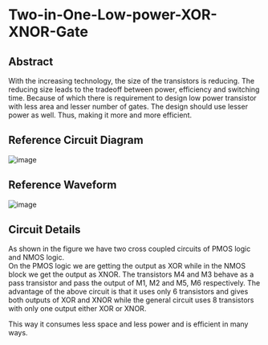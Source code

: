 # Two-in-One-Low-power-XOR-XNOR-Gate
## Abstract
With the increasing technology, the size of the transistors is
reducing. The reducing size leads to the tradeoff between
power, efficiency and switching time. Because of which
there is requirement to design low power transistor with less
area and lesser number of gates. The design should use
lesser power as well. Thus, making it more and more
efficient.
## Reference Circuit Diagram
![image](https://user-images.githubusercontent.com/58599984/152688334-fa3ad04d-e142-4dd1-a0cf-00fd13ca2d9e.png)
## Reference Waveform
![image](https://user-images.githubusercontent.com/58599984/152688402-29877a15-deb3-4dee-9bcc-2313851182de.png)
## Circuit Details
As shown in the figure we have two cross coupled
circuits of PMOS logic and NMOS logic.
</br>
On the PMOS logic we are getting the output as XOR
while in the NMOS block we get the output as XNOR.
The transistors M4 and M3 behave as a pass transistor
and pass the output of M1, M2 and M5, M6
respectively.
The advantage of the above circuit is that it uses only
6 transistors and gives both outputs of XOR and
XNOR while the general circuit uses 8 transistors with
only one output either XOR or XNOR.

This way it consumes less space and less power and is
efficient in many ways.
